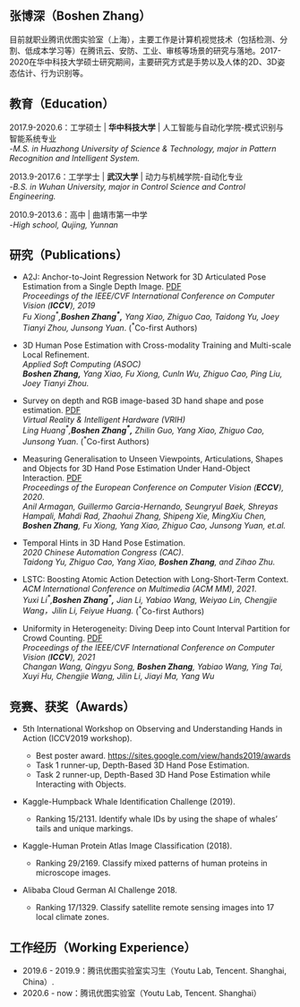 ## 张博深（Boshen Zhang）  
目前就职业腾讯优图实验室（上海），主要工作是计算机视觉技术（包括检测、分割、低成本学习等）在腾讯云、安防、工业、审核等场景的研究与落地。2017-2020在华中科技大学硕士研究期间，主要研究方式是手势以及人体的2D、3D姿态估计、行为识别等。

## 教育（Education）
2017.9-2020.6：工学硕士 | **华中科技大学** | 人工智能与自动化学院-模式识别与智能系统专业  
*-M.S. in Huazhong University of Science & Technology, major in Pattern Recognition and Intelligent System.*

2013.9-2017.6：工学学士 | **武汉大学** | 动力与机械学院-自动化专业  
*-B.S. in Wuhan University, major in Control Science and Control Engineering.*

2010.9-2013.6：高中 | 曲靖市第一中学  
*-High school, Qujing, Yunnan*

   
## 研究（Publications）
- A2J: Anchor-to-Joint Regression Network for 3D Articulated Pose Estimation from a Single Depth Image.  [PDF](https://arxiv.org/abs/1908.09999)  
*Proceedings of the IEEE/CVF International Conference on Computer Vision (**ICCV**), 2019*  
*Fu Xiong<sup>\*</sup>,**Boshen Zhang<sup>\*</sup>,** Yang Xiao, Zhiguo Cao, Taidong Yu, Joey Tianyi Zhou, Junsong Yuan*. (<sup>\*</sup>Co-first Authors)

- 3D Human Pose Estimation with Cross-modality Training and Multi-scale Local Refinement.  
*Applied Soft Computing (ASOC)*  
***Boshen Zhang,** Yang Xiao, Fu Xiong, Cunln Wu, Zhiguo Cao, Ping Liu, Joey Tianyi Zhou.*   

- Survey on depth and RGB image-based 3D hand shape and pose estimation. [PDF](http://www.vr-ih.com/vrih/html/EN/10.1016/j.vrih.2021.05.002)  
*Virtual Reality & Intelligent Hardware (VRIH)*  
*Ling Huang<sup>\*</sup>,**Boshen Zhang<sup>\*</sup>,** Zhilin Guo, Yang Xiao, Zhiguo Cao, Junsong Yuan*. (<sup>\*</sup>Co-first Authors)

- Measuring Generalisation to Unseen Viewpoints, Articulations, Shapes and Objects for 3D Hand Pose Estimation Under Hand-Object Interaction. [PDF](https://link.springer.com/chapter/10.1007/978-3-030-58592-1_6)  
*Proceedings of the European Conference on Computer Vision (**ECCV**), 2020*.  
*Anil Armagan, Guillermo Garcia-Hernando, Seungryul Baek, Shreyas Hampali, Mahdi Rad, Zhaohui Zhang, Shipeng Xie, MingXiu Chen, **Boshen Zhang**, Fu Xiong, Yang Xiao, Zhiguo Cao, Junsong Yuan, et.al.*


- Temporal Hints in 3D Hand Pose Estimation.    
*2020 Chinese Automation Congress (CAC)*.   
*Taidong Yu, Zhiguo Cao, Yang Xiao, **Boshen Zhang**, and Zihao Zhu.* 


- LSTC: Boosting Atomic Action Detection with Long-Short-Term Context.    
*ACM International Conference on Multimedia (ACM MM), 2021*.   
*Yuxi Li<sup>\*</sup>,**Boshen Zhang<sup>\*</sup>,** Jian Li, Yabiao Wang, Weiyao Lin, Chengjie Wang，Jilin Li, Feiyue Huang.*  (<sup>\*</sup>Co-first Authors) 

- Uniformity in Heterogeneity: Diving Deep into Count Interval Partition for Crowd Counting. [PDF](https://arxiv.org/abs/2107.12619)  
*Proceedings of the IEEE/CVF International Conference on Computer Vision (**ICCV**), 2021*   
*Changan Wang, Qingyu Song, **Boshen Zhang**, Yabiao Wang, Ying Tai, Xuyi Hu, Chengjie Wang, Jilin Li, Jiayi Ma, Yang Wu*

## 竞赛、获奖（Awards）
- 5th International Workshop on Observing and Understanding Hands in Action (ICCV2019 workshop). 
  - Best poster award. https://sites.google.com/view/hands2019/awards
  - Task 1 runner-up, Depth-Based 3D Hand Pose Estimation.
  - Task 2 runner-up, Depth-Based 3D Hand Pose Estimation while Interacting with Objects.
   
- Kaggle-Humpback Whale Identification Challenge (2019).
  - Ranking 15/2131. Identify whale IDs by using the shape of whales’ tails and unique markings.
 
 - Kaggle-Human Protein Atlas Image Classification (2018).
   - Ranking 29/2169. Classify mixed patterns of human proteins in microscope images.
- Alibaba Cloud German AI Challenge 2018.
  -  Ranking 17/1329. Classify satellite remote sensing images into 17 local climate zones.
  
  
  
## 工作经历（Working Experience）
- 2019.6 - 2019.9：腾讯优图实验室实习生（Youtu Lab, Tencent. Shanghai, China）.
- 2020.6 - now：腾讯优图实验室（Youtu Lab, Tencent. Shanghai）

